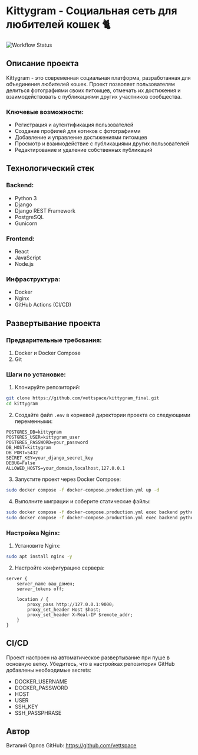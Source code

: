 # Kittygram - Социальная сеть для любителей кошек 🐈

![Workflow Status](https://github.com/vettspace/kittygram_final/actions/workflows/main.yml/badge.svg)

## Описание проекта

Kittygram - это современная социальная платформа, разработанная для объединения любителей кошек. Проект позволяет пользователям делиться фотографиями своих питомцев, отмечать их достижения и взаимодействовать с публикациями других участников сообщества.

### Ключевые возможности:
- Регистрация и аутентификация пользователей
- Создание профилей для котиков с фотографиями
- Добавление и управление достижениями питомцев
- Просмотр и взаимодействие с публикациями других пользователей
- Редактирование и удаление собственных публикаций

## Технологический стек

### Backend:
- Python 3
- Django
- Django REST Framework
- PostgreSQL
- Gunicorn

### Frontend:
- React
- JavaScript
- Node.js

### Инфраструктура:
- Docker
- Nginx
- GitHub Actions (CI/CD)

## Развертывание проекта

### Предварительные требования:
1. Docker и Docker Compose
2. Git

### Шаги по установке:

1. Клонируйте репозиторий:
```bash
git clone https://github.com/vettspace/kittygram_final.git
cd kittygram
```

2. Создайте файл `.env` в корневой директории проекта со следующими переменными:
```
POSTGRES_DB=kittygram
POSTGRES_USER=kittygram_user
POSTGRES_PASSWORD=your_password
DB_HOST=kittygram
DB_PORT=5432
SECRET_KEY=your_django_secret_key
DEBUG=False
ALLOWED_HOSTS=your_domain,localhost,127.0.0.1
```

3. Запустите проект через Docker Compose:
```bash
sudo docker compose -f docker-compose.production.yml up -d
```

4. Выполните миграции и соберите статические файлы:
```bash
sudo docker compose -f docker-compose.production.yml exec backend python manage.py migrate
sudo docker compose -f docker-compose.production.yml exec backend python manage.py collectstatic
```

### Настройка Nginx:

1. Установите Nginx:
```bash
sudo apt install nginx -y
```

2. Настройте конфигурацию сервера:
```nginx
server {
    server_name ваш_домен;
    server_tokens off;
    
    location / {
        proxy_pass http://127.0.0.1:9000;
        proxy_set_header Host $host;
        proxy_set_header X-Real-IP $remote_addr;
    }
}
```

## CI/CD

Проект настроен на автоматическое развертывание при пуше в основную ветку. Убедитесь, что в настройках репозитория GitHub добавлены необходимые secrets:
- DOCKER_USERNAME
- DOCKER_PASSWORD
- HOST
- USER
- SSH_KEY
- SSH_PASSPHRASE

## Автор

Виталий Орлов
GitHub: https://github.com/vettspace